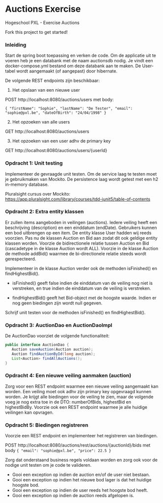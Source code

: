 # Auctions Exercise
Hogeschool PXL - Exercise Auctions

Fork this project to get started!

### Inleiding

Start de spring boot toepassing en verken de code.
Om de applicatie uit te voeren heb je een databank met de naam auctionsdb nodig.
Je vindt een docker-compose.yml bestand om deze databank aan te maken. 
De User-tabel wordt aangemaakt (of aangepast) door hibernate.

De volgende REST endpoints zijn beschikbaar:
1. Het opslaan van een nieuwe user

POST http://localhost:8080/auctions/users
met body:

`{
"firstName": "Sophie",
"lastName": "De Tester",
"email": "sophie@pxl.be",
"dateOfBirth": "24/04/1998"
}`

2. Het opzoeken van alle users

GET http://localhost:8080/auctions/users
   

3. Het opzoeken van een user adhv de primary key

GET http://localhost:8080/auctions/users/{userId}

### Opdracht 1: Unit testing

Implementeer de gevraagde unit testen. Om de service laag te testen moet je gebruikmaken van Mockito.
De persistence laag wordt getest met een h2 in-memory database.

Pluralsight cursus over Mockito: https://app.pluralsight.com/library/courses/tdd-junit5/table-of-contents

### Opdracht 2: Extra entity klassen

Er zullen items aangeboden in veilingen (auctions). Iedere veiling heeft een beschrijving
(description) en een einddatum (endDate). Gebruikers kunnen een bod uitbrengen op een item.
De entity klasse User hadden wij reeds voorzien. Pas nu
de klassen Auction en Bid aan zodat dit ook geldige entity klassen worden. 
Voorzie de bidirectionele relatie tussen Auction en Bid (cascadetype in de klasse Auction wordt ALL). 
Voorzie in de klasse Auction de methode addBid() waarmee de  bi-directionele relatie steeds 
wordt gerespecteerd.

Implementeer in de klasse Auction verder ook de methoden isFinished() en findHighestBid().
- isFinished() geeft false indien de einddatum van de veiling nog niet is verstreken, en true
indien de einddatum van de veiling is verstreken.
   
- findHighestBid() geeft het Bid-object met de hoogste waarde. Indien er nog geen biedingen zijn wordt null gegeven. 
  
Schrijf unit testen voor de methoden isFinished() en findHighestBid().

### Opdracht 3: AuctionDao en AuctionDaoImpl

De AuctionDao voorziet de volgende functionaliteit:

```java
public interface AuctionDao {
   Auction saveAuction(Auction auction);
   Auction findAuctionById(long auction);
   List<Auction> findAllAuctions();
}
```

### Opdracht 4: Een nieuwe veiling aanmaken (auction)

Zorg voor een REST endpoint waarmee een nieuwe veiling aangemaakt kan worden. Een veiling moet ook
adhv zijn primary key opgevraagd kunnen worden. Je krijgt alle biedingen voor de veiling te zien,
maar de volgende voeg je nog extra toe in de DTO: numberOfBids, highestBid en highestBidBy. 
Voorzie ook een REST endpoint waarmee je alle
huidige veilingen kan opvragen.

### Opdracht 5: Biedingen registreren

Voorzie een REST endpoint en implementeer het registreren van biedingen.

POST http://localhost:8080/auctions/rest/auctions/{auctionId}/bids met body
`
{
"email": "sophie@pxl.be",
"price": 22.5
}
`

Zorg dat onderstaand business regels voldaan worden en zorg ook voor de nodige unit testen om je code
te valideren.

- Gooi een exception op indien de auction en/of de user niet bestaan.
- Gooi een exception op indien het nieuwe bod lager is dat het huidige hoogste bod.
- Gooi een exception op indien de user reeds het hoogste bod heeft.
- Gooi een exception op indien de auction reeds afgelopen is.
